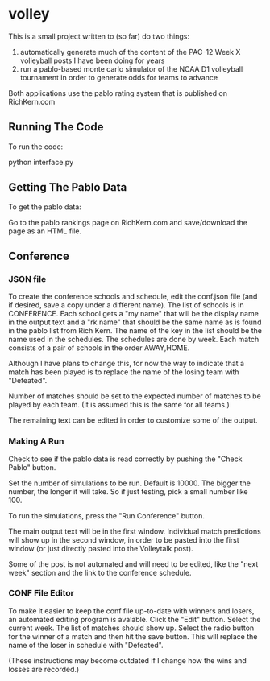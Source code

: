 # volley

This is a small project written to (so far) do two things:

1) automatically generate much of the content of the PAC-12 Week X volleyball posts I have been doing for years
2) run a pablo-based monte carlo simulator of the NCAA D1 volleyball tournament in order to generate odds for teams to advance

Both applications use the pablo rating system that is published on RichKern.com

## Running The Code

To run the code:

python interface.py

## Getting The Pablo Data

To get the pablo data:

Go to the pablo rankings page on RichKern.com and save/download the page as an HTML file.

## Conference

### JSON file

To create the conference schools and schedule, edit the conf.json file (and if desired, save a copy under a different name). The list of schools is in CONFERENCE. Each school gets a "my name" that will be the display name in the output text and a "rk name" that should be the same name as is found in the pablo list from Rich Kern. The name of the key in the list should be the name used in the schedules. The schedules are done by week. Each match consists of a pair of schools in the order AWAY,HOME.

Although I have plans to change this, for now the way to indicate that a match has been played is to replace the name of the losing team with "Defeated".

Number of matches should be set to the expected number of matches to be played by each team. (It is assumed this is the same for all teams.)

The remaining text can be edited in order to customize some of the output.

### Making A Run

Check to see if the pablo data is read correctly by pushing the "Check Pablo" button.

Set the number of simulations to be run. Default is 10000. The bigger the number, the longer it will take. So if just testing, pick a small number like 100.

To run the simulations, press the "Run Conference" button.

The main output text will be in the first window. Individual match predictions will show up in the second window, in order to be pasted into the first window (or just directly pasted into the Volleytalk post).

Some of the post is not automated and will need to be edited, like the "next week" section and the link to the conference schedule.

### CONF File Editor

To make it easier to keep the conf file up-to-date with winners and losers, an automated editing program is avalable. Click the "Edit" button. Select the current week. The list of matches should show up. Select the radio button for the winner of a match and then hit the save button. This will replace the name of the loser in schedule with "Defeated".

(These instructions may become outdated if I change how the wins and losses are recorded.)